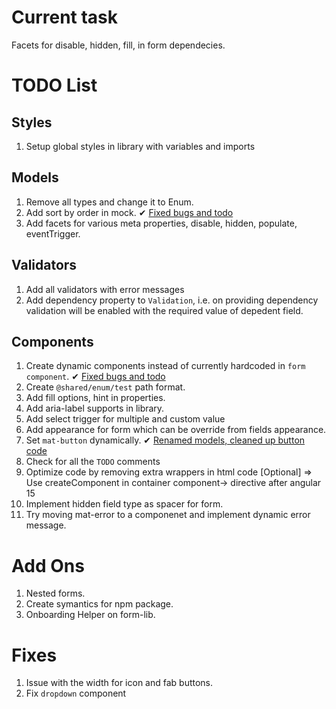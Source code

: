 # Current task
Facets for disable, hidden, fill, in form dependecies.

# TODO List

## Styles
1. Setup global styles in library with variables and imports

## Models
1. Remove all types and change it to Enum.
2. Add sort by order in mock. ✔ [Fixed bugs and todo](https://github.com/Nav2510/ngx-form-lib/pull/7/commits/4311ab8007f6f043e79d6f4b09ed7ab92ff3a9aa)
3. Add facets for various meta properties, disable, hidden, populate, eventTrigger.

## Validators
1. Add all validators with error messages
2. Add dependency property to `Validation`, i.e. on providing dependency validation will be enabled with the required value of depedent field.

## Components
1. Create dynamic components instead of currently hardcoded in `form component`. ✔ [Fixed bugs and todo](https://github.com/Nav2510/ngx-form-lib/pull/7/commits/61b711e70cee4b3659a68a066963c4012fc5b67)
2. Create `@shared/enum/test` path format.
3. Add fill options, hint in properties.
4. Add aria-label supports in library.
5. Add select trigger for multiple and custom value
6. Add appearance for form which can be override from fields appearance.
7. Set `mat-button` dynamically. ✔ [Renamed models, cleaned up button code](https://github.com/Nav2510/ngx-form-lib/commit/61b711e70cee4b36359a68a066963c4012fc5b67)
8. Check for all the `TODO` comments
9. Optimize code by removing extra wrappers in html code [Optional] => Use createComponent in container component-> directive after angular 15
10. Implement hidden field type as spacer for form.
11. Try moving mat-error to a componenet and implement dynamic error message.

# Add Ons
1. Nested forms.
2. Create symantics for npm package.
3. Onboarding Helper on form-lib.

# Fixes
1. Issue with the width for icon and fab buttons.
2. Fix `dropdown` component